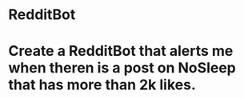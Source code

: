 # RedditBot

# Create a RedditBot that alerts me when theren is a post on NoSleep that has more than 2k likes.